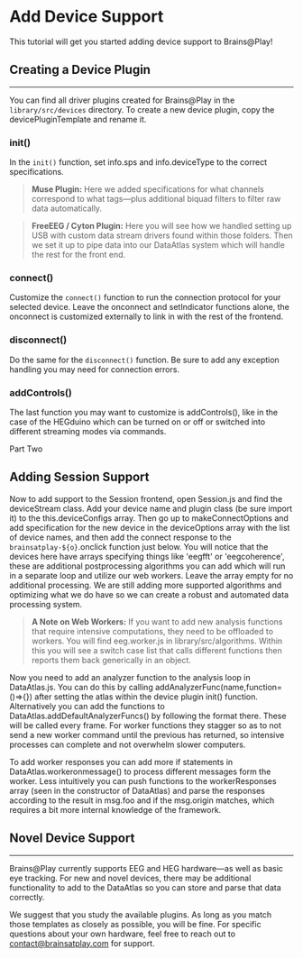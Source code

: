# Add Device Support

This tutorial will get you started adding device support to Brains@Play! 

## Creating a Device Plugin
---

You can find all driver plugins created for Brains@Play in the `library/src/devices` directory. To create a new device plugin, copy the devicePluginTemplate and rename it. 

### init()
In the `init()` function, set info.sps and info.deviceType to the correct specifications. 

> **Muse Plugin:** Here we added specifications for what channels correspond to what tags—plus additional  biquad filters to filter raw data automatically. 

> **FreeEEG / Cyton Plugin:** Here you will see how we handled setting up USB with custom data stream drivers found within those folders. Then we set it up to pipe data into our DataAtlas system which will handle the rest for the front end.

### connect()
Customize the `connect()` function to run the connection protocol for your selected device. Leave the onconnect and setIndicator functions alone, the onconnect is customized externally to link in with the rest of the frontend.

### disconnect()
Do the same for the `disconnect()` function. Be sure to add any exception handling you may need for connection errors.

### addControls()
The last function you may want to customize is addControls(), like in the case of the HEGduino which can be turned on or off or switched into different streaming modes via commands. 

<div class="brainsatplay-tutorial-subheader">
<p>Part Two</p>
<h2>Adding Session Support</h2>
</div>

Now to add support to the Session frontend, open Session.js and find the deviceStream class. Add your device name and plugin class (be sure import it) to the this.deviceConfigs array. Then go up to makeConnectOptions and add specification for the new device in the deviceOptions array with the list of device names, and then add the connect response to the `brainsatplay-${o}`.onclick function just below. You will notice that the devices here have arrays specifying things like 'eegfft' or 'eegcoherence', these are additional postprocessing algorithms you can add which will run in a separate loop and utilize our web workers. Leave the array empty for no additional processing. We are still adding more supported algorithms and optimizing what we do have so we can create a robust and automated data processing system.

> **A Note on Web Workers:**  If you want to add new analysis functions that require intensive computations, they need to be offloaded to workers. You will find eeg.worker.js in library/src/algorithms. Within this you will see a switch case list that calls different functions then reports them back generically in an object. 

Now you need to add an analyzer function to the analysis loop in DataAtlas.js. You can do this by calling addAnalyzerFunc(name,function=()=>{}) after setting the atlas within the device plugin init() function. Alternatively you can add the functions to DataAtlas.addDefaultAnalyzerFuncs() by following the format there. These will be called every frame. For worker functions they stagger so as to not send a new worker command until the previous has returned, so intensive processes can complete and not overwhelm slower computers. 

To add worker responses you can add more if statements in DataAtlas.workeronmessage() to process different messages form the worker. Less intuitively you can push functions to the workerResponses array (seen in the constructor of DataAtlas) and parse the responses according to the result in msg.foo and if the msg.origin matches, which requires a bit more internal knowledge of the framework.

## Novel Device Support
---

Brains@Play currently supports EEG and HEG hardware—as well as basic eye tracking. For new and novel devices, there may be additional functionality to add to the DataAtlas so you can store and parse that data correctly. 

We suggest that you study the available plugins. As long as you match those templates as closely as possible, you will be fine. For specific questions about your own hardware, feel free to reach out to [contact@brainsatplay.com](mailto:contact@brainsatplay.com) for support.

